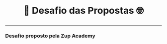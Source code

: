 <p align="center" style="font-size: 30px; font-weight: bold" >
    🚀 Desafio das Propostas 🤓
</p>

- - -

### Desafio proposto pela Zup Academy
